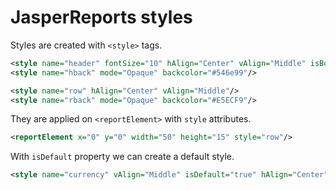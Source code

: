 # JasperReports styles

Styles are created with `<style>` tags.  

```xml
<style name="header" fontSize="10" hAlign="Center" vAlign="Middle" isBold="true"/>
<style name="hback" mode="Opaque" backcolor="#546e99"/>

<style name="row" hAlign="Center" vAlign="Middle"/>
<style name="rback" mode="Opaque" backcolor="#E5ECF9"/>
```

They are applied on `<reportElement>` with `style` attributes. 

```xml
<reportElement x="0" y="0" width="50" height="15" style="row"/>
 ```

With `isDefault` property we can create a default style.  

```xml  
<style name="currency" vAlign="Middle" isDefault="true" hAlign="Center" fontSize="7" fontName="DejaVu Sans"/>
```
